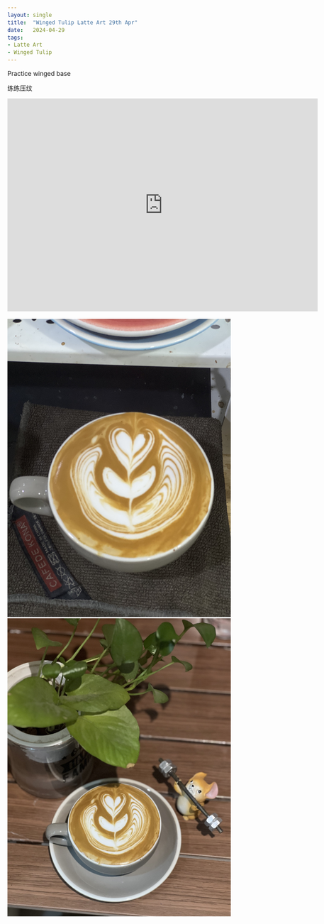 ```yaml
---
layout: single
title:  "Winged Tulip Latte Art 29th Apr"
date:   2024-04-29
tags:
- Latte Art
- Winged Tulip
---
```



Practice winged base

练练压纹



<div class="embed-container">
  <iframe
      src="https://www.youtube.com/embed/N48xmPXpLW8"
      width="700"
      height="480"
      frameborder="0"
      allowfullscreen="true">
  </iframe>
</div>


![](/assets/img/2024/04/29/IMG_6100.jpg)
![](/assets/img/2024/04/29/IMG_6103.jpg)

